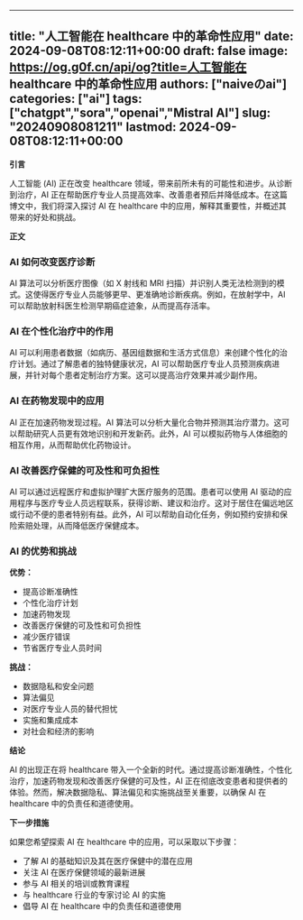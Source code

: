 
---
title: "人工智能在 healthcare 中的革命性应用"
date: 2024-09-08T08:12:11+00:00
draft: false
image: https://og.g0f.cn/api/og?title=人工智能在 healthcare 中的革命性应用
authors: ["naiveのai"]
categories: ["ai"]
tags: ["chatgpt","sora","openai","Mistral AI"]
slug: "20240908081211"
lastmod: 2024-09-08T08:12:11+00:00
---
**引言**

人工智能 (AI) 正在改变 healthcare 领域，带来前所未有的可能性和进步。从诊断到治疗，AI 正在帮助医疗专业人员提高效率、改善患者预后并降低成本。在这篇博文中，我们将深入探讨 AI 在 healthcare 中的应用，解释其重要性，并概述其带来的好处和挑战。

**正文**

### AI 如何改变医疗诊断

AI 算法可以分析医疗图像（如 X 射线和 MRI 扫描）并识别人类无法检测到的模式。这使得医疗专业人员能够更早、更准确地诊断疾病。例如，在放射学中，AI 可以帮助放射科医生检测早期癌症迹象，从而提高存活率。

### AI 在个性化治疗中的作用

AI 可以利用患者数据（如病历、基因组数据和生活方式信息）来创建个性化的治疗计划。通过了解患者的独特健康状况，AI 可以帮助医疗专业人员预测疾病进展，并针对每个患者定制治疗方案。这可以提高治疗效果并减少副作用。

### AI 在药物发现中的应用

AI 正在加速药物发现过程。AI 算法可以分析大量化合物并预测其治疗潜力。这可以帮助研究人员更有效地识别和开发新药。此外，AI 可以模拟药物与人体细胞的相互作用，从而帮助优化药物设计。

### AI 改善医疗保健的可及性和可负担性

AI 可以通过远程医疗和虚拟护理扩大医疗服务的范围。患者可以使用 AI 驱动的应用程序与医疗专业人员远程联系，获得诊断、建议和治疗。这对于居住在偏远地区或行动不便的患者特别有益。此外，AI 可以帮助自动化任务，例如预约安排和保险索赔处理，从而降低医疗保健成本。

### AI 的优势和挑战

**优势：**

* 提高诊断准确性
* 个性化治疗计划
* 加速药物发现
* 改善医疗保健的可及性和可负担性
* 减少医疗错误
* 节省医疗专业人员时间

**挑战：**

* 数据隐私和安全问题
* 算法偏见
* 对医疗专业人员的替代担忧
* 实施和集成成本
* 对社会和经济的影响

**结论**

AI 的出现正在将 healthcare 带入一个全新的时代。通过提高诊断准确性，个性化治疗，加速药物发现和改善医疗保健的可及性，AI 正在彻底改变患者和提供者的体验。然而，解决数据隐私、算法偏见和实施挑战至关重要，以确保 AI 在 healthcare 中的负责任和道德使用。

**下一步措施**

如果您希望探索 AI 在 healthcare 中的应用，可以采取以下步骤：

* 了解 AI 的基础知识及其在医疗保健中的潜在应用
* 关注 AI 在医疗保健领域的最新进展
* 参与 AI 相关的培训或教育课程
* 与 healthcare 行业的专家讨论 AI 的实施
* 倡导 AI 在 healthcare 中的负责任和道德使用